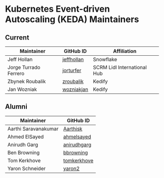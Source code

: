 # Kubernetes Event-driven Autoscaling (KEDA) Maintainers

## Current

| Maintainer            | GitHub ID                                     | Affiliation                  |
| --------------------- | --------------------------------------------- | ---------------------------- |
| Jeff Hollan           | [jeffhollan](https://github.com/jeffhollan)   | Snowflake                    |
| Jorge Turrado Ferrero | [jorturfer](https://github.com/jorturfer)     | SCRM Lidl International Hub  |
| Zbynek Roubalik       | [zroubalik](https://github.com/zroubalik)     | Kedify                       |
| Jan Wozniak           | [wozniakjan](https://github.com/wozniakjan)   | Kedify                       |

## Alumni

| Maintainer           | GitHub ID                                     |
| -------------------- | --------------------------------------------- |
| Aarthi Saravanakumar | [Aarthisk](https://github.com/Aarthisk)       |
| Ahmed ElSayed        | [ahmelsayed](https://github.com/ahmelsayed)   |
| Anirudh Garg         | [anirudhgarg](https://github.com/anirudhgarg) |
| Ben Browning         | [bbrowning](https://github.com/bbrowning)     |
| Tom Kerkhove         | [tomkerkhove](https://github.com/tomkerkhove)   |
| Yaron Schneider      | [yaron2](https://github.com/yaron2)           |
